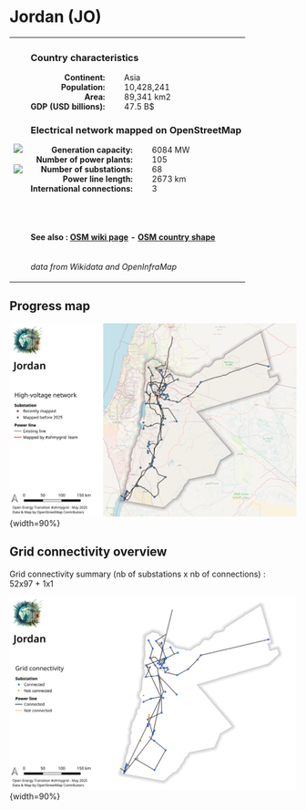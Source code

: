 # Jordan (JO)

<table width="90%">
<tr>
<td>
<img src="http://commons.wikimedia.org/wiki/Special:FilePath/Flag%20of%20Jordan.svg" width="250">
<br><br>
<img src="http://commons.wikimedia.org/wiki/Special:FilePath/Jordan%20on%20the%20globe%20%28Afro-Eurasia%20centered%29.svg" width="250"></td>
<td>
<h3>Country characteristics</h3>
<div style="display: inline-block;text-align:right;margin-right:30px;font-weight: bold;">
Continent:<br>Population:<br>Area:<br>GDP (USD billions):
</div>
<div style="display: inline-block;">
Asia<br>10,428,241<br>89,341 km2<br>47.5 B$
</div>
<h3>Electrical network mapped on OpenStreetMap</h3>
<div style="display: inline-block;text-align:right;margin-right:30px;font-weight: bold;">Generation capacity:<br>
Number of power plants:<br>
Number of substations:<br>
Power line length:<br>
International connections:<br>
</div>
<div style="display: inline-block;">6084 MW<br>
105<br>
68<br>
2673 km<br>
3<br>
</div>

<br><br><h4>See also :
<a href="https://wiki.openstreetmap.org/wiki/Power_networks/Jordan" target="_blank">OSM wiki page</a> -
<a href="https://openstreetmap.org/relation/184818" target="_blank">OSM country shape</a>
</h4>

<br><i>data from Wikidata and OpenInfraMap</i>
</td>
</tr>
</table>


## Progress map

![Map](../images/maps_countries/JO/high-voltage-network.png){width=90%}



## Grid connectivity overview

Grid connectivity summary (nb of substations x nb of connections) :<br>52x97 + 1x1

![Map](../images/maps_countries/JO/grid-connectivity.png){width=90%}

